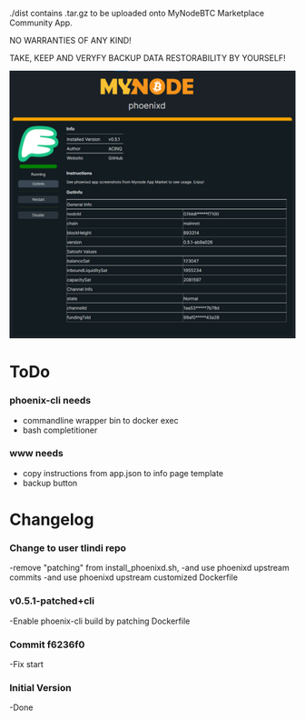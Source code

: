 ./dist contains .tar.gz to be uploaded onto MyNodeBTC Marketplace Community App.

NO WARRANTIES OF ANY KIND!

TAKE, KEEP AND VERYFY BACKUP DATA RESTORABILITY BY YOURSELF!

![myNodeBTC-phoenixd](https://raw.githubusercontent.com/tlindi/mynode-phoenixd/refs/heads/main/screenshots/1.png)
# ToDo

### phoenix-cli needs 
* commandline wrapper bin to docker exec
* bash completitioner

### www needs
* copy instructions from app.json to info page template
* backup button

# Changelog

### Change to user tlindi repo
-remove "patching" from install_phoenixd.sh,
-and use phoenixd upstream commits
-and use phoenixd upstream customized Dockerfile

### v0.5.1-patched+cli
-Enable phoenix-cli build by patching Dockerfile

### Commit f6236f0
-Fix start

### Initial Version
-Done
